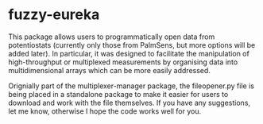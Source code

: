 # fuzzy-eureka

This package allows users to programmatically open data from potentiostats (currently only those from PalmSens, but more options will be added later). In particular, it was designed to facilitate the manipulation of high-throughput or multiplexed measurements by organising data into multidimensional arrays which can be more easily addressed. 

Orignially part of the multiplexer-manager package, the fileopener.py file is being placed in a standalone package to make it easier for users to download and work with the file themselves. If you have any suggestions, let me know, otherwise I hope the code works well for you.